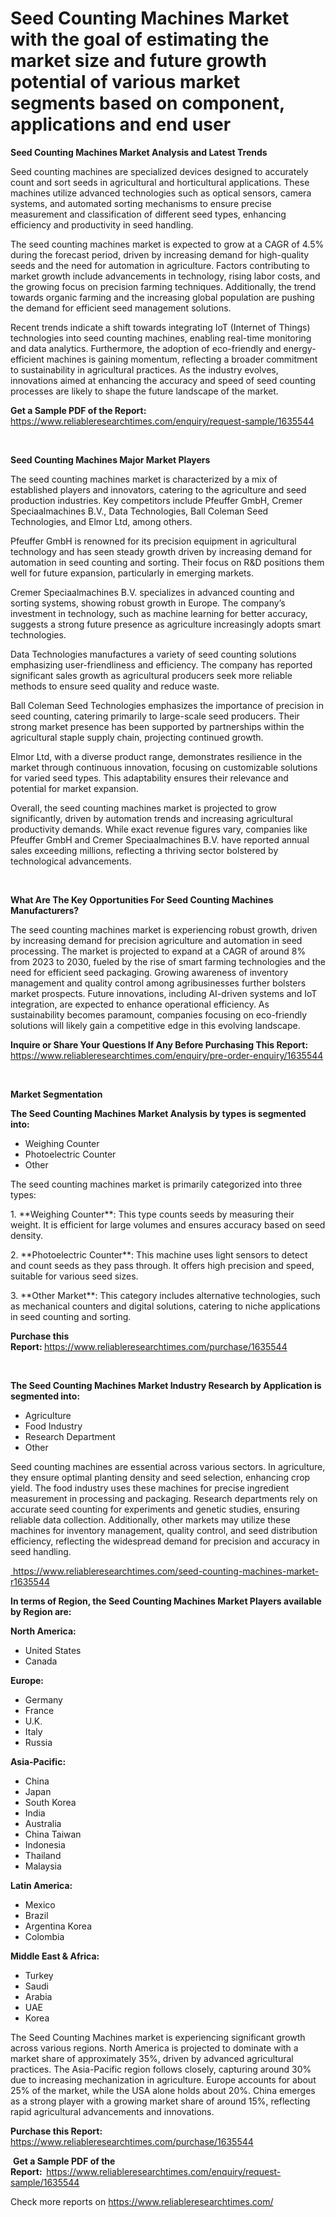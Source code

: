 <p><h1>Seed Counting Machines Market with the goal of estimating the market size and future growth potential of various market segments based on component, applications and end user</h1></p><p><strong>Seed Counting Machines Market Analysis and Latest Trends</strong></p>
<p><p>Seed counting machines are specialized devices designed to accurately count and sort seeds in agricultural and horticultural applications. These machines utilize advanced technologies such as optical sensors, camera systems, and automated sorting mechanisms to ensure precise measurement and classification of different seed types, enhancing efficiency and productivity in seed handling.</p><p>The seed counting machines market is expected to grow at a CAGR of 4.5% during the forecast period, driven by increasing demand for high-quality seeds and the need for automation in agriculture. Factors contributing to market growth include advancements in technology, rising labor costs, and the growing focus on precision farming techniques. Additionally, the trend towards organic farming and the increasing global population are pushing the demand for efficient seed management solutions.</p><p>Recent trends indicate a shift towards integrating IoT (Internet of Things) technologies into seed counting machines, enabling real-time monitoring and data analytics. Furthermore, the adoption of eco-friendly and energy-efficient machines is gaining momentum, reflecting a broader commitment to sustainability in agricultural practices. As the industry evolves, innovations aimed at enhancing the accuracy and speed of seed counting processes are likely to shape the future landscape of the market.</p></p>
<p><strong>Get a Sample PDF of the Report:&nbsp;</strong> <a href="https://www.reliableresearchtimes.com/enquiry/request-sample/1635544?utm_campaign=2934&utm_medium=2&utm_source=Github&utm_content=ia&utm_term=08042025&utm_id=seed-counting-machines">https://www.reliableresearchtimes.com/enquiry/request-sample/1635544</a></p>
<p>&nbsp;</p>
<p><strong>Seed Counting Machines Major Market Players</strong></p>
<p><p>The seed counting machines market is characterized by a mix of established players and innovators, catering to the agriculture and seed production industries. Key competitors include Pfeuffer GmbH, Cremer Speciaalmachines B.V., Data Technologies, Ball Coleman Seed Technologies, and Elmor Ltd, among others.</p><p>Pfeuffer GmbH is renowned for its precision equipment in agricultural technology and has seen steady growth driven by increasing demand for automation in seed counting and sorting. Their focus on R&D positions them well for future expansion, particularly in emerging markets.</p><p>Cremer Speciaalmachines B.V. specializes in advanced counting and sorting systems, showing robust growth in Europe. The company’s investment in technology, such as machine learning for better accuracy, suggests a strong future presence as agriculture increasingly adopts smart technologies.</p><p>Data Technologies manufactures a variety of seed counting solutions emphasizing user-friendliness and efficiency. The company has reported significant sales growth as agricultural producers seek more reliable methods to ensure seed quality and reduce waste.</p><p>Ball Coleman Seed Technologies emphasizes the importance of precision in seed counting, catering primarily to large-scale seed producers. Their strong market presence has been supported by partnerships within the agricultural staple supply chain, projecting continued growth.</p><p>Elmor Ltd, with a diverse product range, demonstrates resilience in the market through continuous innovation, focusing on customizable solutions for varied seed types. This adaptability ensures their relevance and potential for market expansion.</p><p>Overall, the seed counting machines market is projected to grow significantly, driven by automation trends and increasing agricultural productivity demands. While exact revenue figures vary, companies like Pfeuffer GmbH and Cremer Speciaalmachines B.V. have reported annual sales exceeding millions, reflecting a thriving sector bolstered by technological advancements.</p></p>
<p>&nbsp;</p>
<p><strong>What Are The Key Opportunities For Seed Counting Machines Manufacturers?</strong></p>
<p><p>The seed counting machines market is experiencing robust growth, driven by increasing demand for precision agriculture and automation in seed processing. The market is projected to expand at a CAGR of around 8% from 2023 to 2030, fueled by the rise of smart farming technologies and the need for efficient seed packaging. Growing awareness of inventory management and quality control among agribusinesses further bolsters market prospects. Future innovations, including AI-driven systems and IoT integration, are expected to enhance operational efficiency. As sustainability becomes paramount, companies focusing on eco-friendly solutions will likely gain a competitive edge in this evolving landscape.</p></p>
<p><strong>Inquire or Share Your Questions If Any Before Purchasing This Report:</strong> <a href="https://www.reliableresearchtimes.com/enquiry/pre-order-enquiry/1635544?utm_campaign=2934&utm_medium=2&utm_source=Github&utm_content=ia&utm_term=08042025&utm_id=seed-counting-machines">https://www.reliableresearchtimes.com/enquiry/pre-order-enquiry/1635544</a></p>
<p>&nbsp;</p>
<p><strong>Market Segmentation</strong></p>
<p><strong>The Seed Counting Machines Market Analysis by types is segmented into:</strong></p>
<p><ul><li>Weighing Counter</li><li>Photoelectric Counter</li><li>Other</li></ul></p>
<p><p>The seed counting machines market is primarily categorized into three types: </p><p>1. **Weighing Counter**: This type counts seeds by measuring their weight. It is efficient for large volumes and ensures accuracy based on seed density.</p><p>2. **Photoelectric Counter**: This machine uses light sensors to detect and count seeds as they pass through. It offers high precision and speed, suitable for various seed sizes.</p><p>3. **Other Market**: This category includes alternative technologies, such as mechanical counters and digital solutions, catering to niche applications in seed counting and sorting.</p></p>
<p><strong>Purchase this Report:&nbsp;</strong><a href="https://www.reliableresearchtimes.com/purchase/1635544?utm_campaign=2934&utm_medium=2&utm_source=Github&utm_content=ia&utm_term=08042025&utm_id=seed-counting-machines">https://www.reliableresearchtimes.com/purchase/1635544</a></p>
<p>&nbsp;</p>
<p><strong>The Seed Counting Machines Market Industry Research by Application is segmented into:</strong></p>
<p><ul><li>Agriculture</li><li>Food Industry</li><li>Research Department</li><li>Other</li></ul></p>
<p><p>Seed counting machines are essential across various sectors. In agriculture, they ensure optimal planting density and seed selection, enhancing crop yield. The food industry uses these machines for precise ingredient measurement in processing and packaging. Research departments rely on accurate seed counting for experiments and genetic studies, ensuring reliable data collection. Additionally, other markets may utilize these machines for inventory management, quality control, and seed distribution efficiency, reflecting the widespread demand for precision and accuracy in seed handling.</p></p>
<p><a href="https://www.reliableresearchtimes.com/seed-counting-machines-market-r1635544?utm_campaign=2934&utm_medium=2&utm_source=Github&utm_content=ia&utm_term=08042025&utm_id=seed-counting-machines">&nbsp;https://www.reliableresearchtimes.com/seed-counting-machines-market-r1635544</a></p>
<p><strong>In terms of Region, the Seed Counting Machines Market Players available by Region are:</strong></p>
<p>
    <p> <strong> North America: </strong>
        <ul>
            <li>United States</li>
            <li>Canada</li>
        </ul>
        </p> 
    <p> <strong> Europe: </strong>
        <ul>
            <li>Germany</li>
            <li>France</li>
            <li>U.K.</li>
            <li>Italy</li>
            <li>Russia</li>
        </ul>
        </p> 
    <p> <strong> Asia-Pacific: </strong>
        <ul>
            <li>China</li>
            <li>Japan</li>
            <li>South Korea</li>
            <li>India</li>
            <li>Australia</li>
            <li>China Taiwan</li>
            <li>Indonesia</li>
            <li>Thailand</li>
            <li>Malaysia</li>
        </ul>
        </p> 
    <p> <strong> Latin America: </strong>
        <ul>
            <li>Mexico</li>
            <li>Brazil</li>
            <li>Argentina Korea</li>
            <li>Colombia</li>
        </ul>
        </p> 
    <p> <strong> Middle East & Africa: </strong>
        <ul>
            <li>Turkey</li>
            <li>Saudi</li>
            <li>Arabia</li>
            <li>UAE</li>
            <li>Korea</li>
        </ul>
    </p>
    </p>
<p><p>The Seed Counting Machines market is experiencing significant growth across various regions. North America is projected to dominate with a market share of approximately 35%, driven by advanced agricultural practices. The Asia-Pacific region follows closely, capturing around 30% due to increasing mechanization in agriculture. Europe accounts for about 25% of the market, while the USA alone holds about 20%. China emerges as a strong player with a growing market share of around 15%, reflecting rapid agricultural advancements and innovations.</p></p>
<p><strong>Purchase this Report: </strong><a href="https://www.reliableresearchtimes.com/purchase/1635544?utm_campaign=2934&utm_medium=2&utm_source=Github&utm_content=ia&utm_term=08042025&utm_id=seed-counting-machines">https://www.reliableresearchtimes.com/purchase/1635544</a></p>
<p>&nbsp;<strong>Get a Sample PDF of the Report:&nbsp;&nbsp;</strong><a href="https://www.reliableresearchtimes.com/enquiry/request-sample/1635544?utm_campaign=2934&utm_medium=2&utm_source=Github&utm_content=ia&utm_term=08042025&utm_id=seed-counting-machines">https://www.reliableresearchtimes.com/enquiry/request-sample/1635544</a></p>
<p><strong></strong></p>
<p>Check more reports on <a href="https://www.reliableresearchtimes.com/?utm_campaign=2934&utm_medium=2&utm_source=Github&utm_content=ia&utm_term=08042025&utm_id=seed-counting-machines">https://www.reliableresearchtimes.com/</a></p>